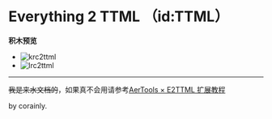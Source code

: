 # Everything 2 TTML （id:TTML）
**积木预览**
- ![krc2ttml](https://m.ccw.site/creator-college/images/c1a048d12e981afe021894126eb5995b.svg "krc2ttml")
- ![lrc2ttml](https://m.ccw.site/creator-college/images/28c1f1756569326b5a5173eec146c26a.svg "lrc2ttml")

------------
~~我是来水文档的~~，如果真不会用请参考[AerTools × E2TTML 扩展教程](https://learn.ccw.site/article/c7def176-3937-4545-8f8c-49927926ae04 "AerTools × E2TTML 扩展教程")

by corainly.
